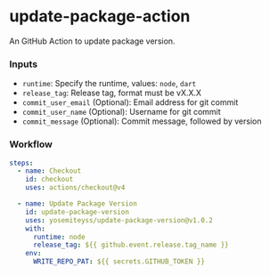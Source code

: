 # update-package-action

An GitHub Action to update package version.

### Inputs

- `runtime`: Specify the runtime, values: `node`, `dart`
- `release_tag`: Release tag, format must be vX.X.X
- `commit_user_email` (Optional): Email address for git commit
- `commit_user_name` (Optional): Username for git commit
- `commit_message` (Optional): Commit message, followed by version

### Workflow

```yaml
steps:
  - name: Checkout
    id: checkout
    uses: actions/checkout@v4

  - name: Update Package Version
    id: update-package-version
    uses: yosemiteyss/update-package-version@v1.0.2
    with:
      runtime: node
      release_tag: ${{ github.event.release.tag_name }}
    env:
      WRITE_REPO_PAT: ${{ secrets.GITHUB_TOKEN }}
```
